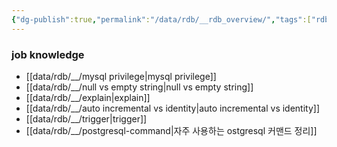 ```yaml
---
{"dg-publish":true,"permalink":"/data/rdb/__rdb_overview/","tags":["rdb, overview"],"created":"","updated":""}
---
```



### job knowledge

- [[data/rdb/__/mysql privilege\|mysql privilege]]
- [[data/rdb/__/null vs empty string\|null vs empty string]]
- [[data/rdb/__/explain\|explain]]
- [[data/rdb/__/auto incremental vs identity\|auto incremental vs identity]]
- [[data/rdb/__/trigger\|trigger]]
- [[data/rdb/__/postgresql-command\|자주 사용하는 ostgresql 커맨드 정리]]
